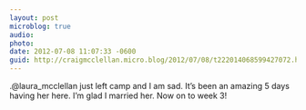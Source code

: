 ```yaml
---
layout: post
microblog: true
audio: 
photo: 
date: 2012-07-08 11:07:33 -0600
guid: http://craigmcclellan.micro.blog/2012/07/08/t222014068599427072.html
---
```

.@laura_mcclellan just left camp and I am sad. It’s been an amazing 5 days having her here. I’m glad I married her. Now on to week 3!

